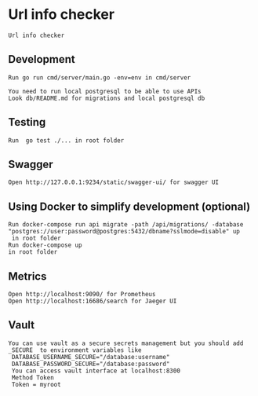 #  Url info checker

```
Url info checker
```

## Development
```
Run go run cmd/server/main.go -env=env in cmd/server

You need to run local postgresql to be able to use APIs
Look db/README.md for migrations and local postgresql db
```

## Testing

```
Run  go test ./... in root folder
```

## Swagger

```
Open http://127.0.0.1:9234/static/swagger-ui/ for swagger UI
```

## Using Docker to simplify development (optional)

```
Run docker-compose run api migrate -path /api/migrations/ -database "postgres://user:password@postgres:5432/dbname?sslmode=disable" up
 in root folder
Run docker-compose up 
in root folder
```

## Metrics 

```
Open http://localhost:9090/ for Prometheus
Open http://localhost:16686/search for Jaeger UI
```

## Vault 

```
You can use vault as a secure secrets management but you should add _SECURE  to environment variables like 
 DATABASE_USERNAME_SECURE="/database:username"
 DATABASE_PASSWORD_SECURE="/database:password"
 You can access vault interface at localhost:8300 
 Method Token 
 Token = myroot
```



